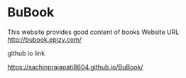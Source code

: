 # BuBook
This website  provides good content of books
Website URL
http://bubook.epizy.com/

github io link

https://sachinprajapati8604.github.io/BuBook/

